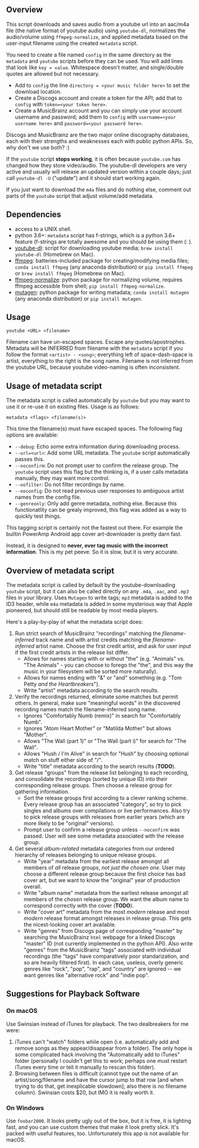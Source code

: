 <!-- ## Be Careful! -->
<!-- Downloading content from the internet for personal use (not distribution) is not illegal (criminal law or copyright infringement); but by using this script, you are breaking Youtube's Terms of Service (civil law). Then again, that's a problem for the `youtube-dl` devs, not us :) -->
## Overview
<!-- [![Donate](https://img.shields.io/badge/Donate-PayPal-green.svg)](lukelbd@gmail.com) -->
This script downloads and saves audio from a youtube url into an aac/m4a file (the native
format of youtube audio) using `youtube-dl`, normalizes the audio/volume using `ffmpeg-normalize`, and applied metadata based on the user-input filename using the created `metadata` script.

You need to create a file named `config` in the same directory as the `metadata` and `youtube` scripts before they can be used. You will add lines that look like `key = value`. Whitespace doesn't matter, and single/double quotes are allowed but not necessary.
  * Add to `config` the line `directory = <your music folder here>` to set the download location.
  * Create a Discogs account and create a token for the API; add that to `config` with `token=<your token here>`.
  * Create a MusicBrainz account and you can simply use your account username and password; add them to `config` with `username=<your username here>` and `password=<your password here>`.

Discogs and MusicBrainz are the two major online discography databases, each with their strengths and weaknesses each with public python APIs. So, why don't we use both? :)

If the `youtube` script **stops working**, it is often because `youtube.com` has changed how they store video/audio. The youtube-dl developers are very active and usually will release an updated version within a couple days; just call `youtube-dl -U` ("update") and it should start working again.

If you just want to download the `m4a` files and do nothing else, comment out parts of the `youtube` script that adjust volume/add metadata.

## Dependencies
  * access to a UNIX shell.
  * python 3.6+: `metadata` script has f-strings, which is a python 3.6+ feature (f-strings are totally awesome and you should be using them (: ).
  * [youtube-dl](https://github.com/rg3/youtube-dl): script for downloading youtube media; `brew install youtube-dl` (Homebrew on Mac).
  * [ffmpeg](https://github.com/FFmpeg/FFmpeg): batteries-included package for creating/modifying media files; `conda install ffmpeg` (any anaconda distribution) or `pip install ffmpeg` or `brew install ffmpeg` (Homebrew on Mac).
  * [ffmpeg-normalize](https://github.com/slhck/ffmpeg-normalize): python package for normalizing volume, requires ffmpeg accessible from shell; `pip install ffmpeg-normalize`.
  * [mutagen](https://github.com/quodlibet/mutagen): python package for writing metadata; `conda install mutagen` (any anaconda distribution) or `pip install mutagen`.

## Usage

    youtube <URL> <filename>

Filename can have un-escaped spaces. Escape any quotes/apostrophes. Metadata will be INFERRED from 
filename with the `metadata` script if you follow the format `<artist> - <song>`; everything left of space-dash-space is artist, everything to the right is the song name. Filename is not inferred from the youtube URL, because youtube video-naming is often inconsistent.

## Usage of metadata script
The metadata script is called automatically by `youtube` but you may want to use it or re-use it on existing files. Usage is as follows:

    metadata <flags> <filename(s)>

This time the filename(s) must have escaped spaces. The following flag options are available:
* `--debug`: Echo some extra information during downloading process.
* `--url=<url>`: Add some URL metadata. The `youtube` script automatically passes this.
* `--noconfirm`: Do not prompt user to confirm the release group. The `youtube` script uses this flag but the thinking is, if a user calls metadata manually, they may want more control.
* `--nofilter`: Do not filter recordings by name.
* `--noconfig`: Do not read previous user responses to ambiguous artist names from the config file.
* `--genreonly`: Only add genre metadata, nothing else. Because this functionatlity can be grealy improved, this flag was added as a way to quickly test things.

This tagging script is certainly not the fastest out there. For example the builtin PowerAmp Android app cover art-downloader is pretty darn fast.

Instead, it is designed to **never, ever tag music with the incorrect information**. This is my pet peeve. So it is slow, but it is very accurate.

<!-- You might ask: why do we run an artist search without also including the recording information, and make the user confirm? This is because I wasn't sure about the behavior of `search_recordings` run in `strict=True` mode when we don't know the artist ID. If artists with similar names (for example, a **tribute band**) share songs with the **same or similar title**, the search may return songs from artists we don't want. -->
<!-- , only have a guess at the approximate artist name (e.g. we say `Animals` or `Tom Petty` but want recordings under `The Animals` or `Tom Petty and the Heartbreakers`). -->
<!-- be some *rare, but very real* situations where the search  -->
<!-- However, if I can figure out a way to automatically filter these rare polluted matches, I may stop making the user confirm the artist ID with manual input. And they are indeed extremely rare. In future, may run search together, and then **only ask for user response if have more than one artist ID in the artist-credit list**. -->
<!-- And actually having trouble finding these purported false positives... maybe I'm crazy and they don't exist. But if a `Tom Petty` search returns `Tom Petty and the Heartbreakers` we should also have `Beatles` search returning `The Beatles Tribute`, with potentially identical recording names. -->

<!-- So, it may be better to have the user explicitly confirm the artist using disambiguation information. Though this needs more testing - if I can't find any examples, may just forget it. -->
<!-- In the future I might work this out, and eliminate the need to search for artists separately. Needs more testing. -->

<!-- You might ask why we do an artist search without also including the recording information? The answer is because of the limitations of the MusicBrainz API searching tools. If you want to name your file `Animals - Around and Around` then run a strict search of the datababase, you will get no results: the database thinks you want some obscure band called `Animals` and not the iconic British invasion band `The Animals`. Same goes for `Tom Petty` vs. `Tom Petty and the Heartbreakers` - most titles are under the latter, but if you want to name your files by the former, you will get no results. -->

<!-- At least this was my thinking before. Now that I've sat down and spelled it out, I think I'm wrong... shouldn't strict artist search include searches with "extra words?" So maybe I can search artists and recordings all at once. -->

## Overview of metadata script
The metadata script is called by default by the youtube-downloading `youtube` script, but it can also be called directly on any `.m4a`, `.aac`, and `.mp3` files in your library. Uses `Mutagen` to write tags; `mp3` metadata is added to the ID3 header, while `m4a` metadata is added in some mysterious way that Apple pioneered, but should still be readable by most media players.

Here's a play-by-play of what the metadata script does:
<!-- 1. Gets the MusicBrainz artist ID from the *filename-inferred artist name*. Search is strict, but a few exceptions. -->
1. Run strict search of MusicBrainz "recordings" matching the *filename-inferred* track name and with artist credits matching the *filename-inferred* artist name. Choose the first credit artist, and ask for user input if the first credit artists in the release list differ.
    * Allows for names starting with or without "the" (e.g. "Animals" vs. "The Animals" - you can choose to forego the "the", and this way the music in your filesystem will be sorted more naturally).
    * Allows for names ending with "&" or "and" something (e.g. "Tom Petty *and the Heartbreakers*").
    * Write "artist" metadata according to the search results.
2. Verify the recordings returned, eliminate some matches but permit others. In general, make sure "meaningful words" in the discovered recording names match the filename-inferred song name.
    * Ignores "Comfortably Numb (remix)" in search for "Comfortably Numb".
    * Ignores "Atom Heart Mother" or "Matilda Mother" but allows "Mother".
    * Allows "The Wall (part 1)" or "The Wall (part i)" for search for "The Wall".
    * Allows "Hush / I'm Alive" in search for "Hush" by choosing optional match on stuff either side of "/".
    * Write "title" metadata according to the search results (**TODO**).
3. Get release "groups" from the release list belonging to each recording, and consolidate the recordings (sorted by unique ID) into their corresponding release groups. Then choose a release group for gathering information.
    * Sort the release groups first according to a clever ranking scheme. Every release group has an associated "category", so try to pick singles and albums over compilations or live performances. Also try to pick release groups with releases from earlier years (which are more likely to be "original" versions).
    * Prompt user to confirm a release group unless `--noconfirm` was passed. User will see some metadata associated with the release group.
4. Get several *album-related* metadata categories from our ordered hierarchy of releases belonging to unique release groups.
    * Write "year" metadata from the earliest release amongst all members of *all* release groups, *not just the chosen one*. User may choose a different release group because the first choice has bad cover art, but we want to know the "original" year of production overall.
    * Write "album name" metadata from the earliest release amongst all members of the *chosen* release group. We want the album name to correspond correctly with the cover (**TODO**).
    * Write "cover art" metadata from the most *modern* release and most *modern* release format amongst releases in release group. This gets the nicest-looking cover art available.
    * Write "genres" from Discogs page of corresponding "master" by searching the MusicBrainz `html` webpage for a linked Discogs "master" ID (not currently implemented in the python API). Also write "genres" from the MusicBrainz "tags" associated with individual recordings (the "tags" have comparatively poor standarization, and so are heavily filtered first). In each case, useless, overly generic genres like "rock", "pop", "rap", and "country" are ignored -- we want genres like "alternative rock" and "indie pop".

## Suggestions for Playback Software
### On macOS
Use Swinsian instead of iTunes for playback. The two dealbreakers for me were:
  1. iTunes can't "watch" folders while open (i.e. automatically add and remove songs as they appear/disappear from a folder). The only hope is some complicated hack involving 
  the "Automatically add to iTunes" folder (personally I couldn't get this to work; perhaps one must restart iTunes every time or tell it manually to rescan this folder).
  2. Browsing between files is difficult (cannot type out the name of an artist/song/filename and have
  the cursor jump to that row [and when trying to do that, get inexplicable slowdown]; also there is no filename column).
Swinsian costs \$20, but IMO it is really worth it.
### On Windows
Use `foobar2000`. It looks pretty ugly out of the box, but it is free, it is lighting fast, and you can use custom themes that make it look pretty slick. It's packed with useful features, too. Unfortunately this app is not available for macOS.

